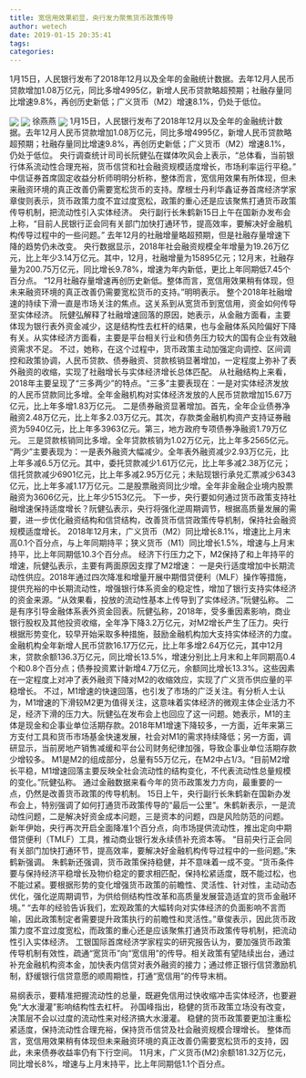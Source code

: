```yaml
---
title: 宽信用效果初显，央行发力聚焦货币政策传导
author: wetech
date: 2019-01-15 20:35:41
tags: 
categories: 
---
```

1月15日，人民银行发布了2018年12月以及全年的金融统计数据。去年12月人民币贷款增加1.08万亿元，同比多增4995亿，新增人民币贷款略超预期；社融存量同比增速9.8%，再创历史新低；广义货币（M2）增速8.1%，仍处于低位。
<!-- more -->
<img align="center" border="0" src="https://imgcdn.yicai.com/uppics/images/2019/01/cbf069b864a600faffb647e8f9cd729c.jpg" />
<img align="center" border="0" src="https://imgcdn.yicai.com/uppics/images/2019/01/b4db5f5c7da6ea6a7cc2764081beeb03.jpg" />
徐燕燕
<img align="center" border="0" src="https://imgcdn.yicai.com/uppics/images/2019/01/25a7ac3a9ca057167b7edf2e5c8d89c4.jpg" />
1月15日，人民银行发布了2018年12月以及全年的金融统计数据。去年12月人民币贷款增加1.08万亿元，同比多增4995亿，新增人民币贷款略超预期；社融存量同比增速9.8%，再创历史新低；广义货币（M2）增速8.1%，仍处于低位。
央行调查统计司司长阮健弘在媒体吹风会上表示，“总体看，当前银行体系流动性合理充裕，货币信贷和社会融资规模适度增长，市场利率运行平稳。”
中信证券首席固定收益分析师明明分析称，整体而言，宽信用效果有所体现，但未来融资环境的真正改善仍需要宽松货币的支持。摩根士丹利华鑫证券首席经济学家章俊则表示，货币政策力度不宜过度宽松，政策的重心还是应该聚焦打通货币政策传导机制，把流动性引入实体经济。
央行副行长朱鹤新15日上午在国新办发布会上称，“目前人民银行正会同有关部门加快打通环节，提高效率，要解决好金融机构传导过程中的一些问题。”
去年12月的社融增量略超预期，但是社融存量增速下降的趋势仍未改变。
央行数据显示，2018年社会融资规模全年增量为19.26万亿元，比上年少3.14万亿元。其中，12月，社融增量为15895亿元；12月末，社融存量为200.75万亿元，同比增长9.78%，增速为年内新低，更比上年同期低7.45个百分点。
“12月社融存量增速再创历史新低。整体而言，宽信用效果稍有体现，但未来融资环境的真正改善仍需要宽松货币的支持。”明明表示。
整个2018年社融增速的持续下滑一直是市场关注的焦点。这关系到从宽货币到宽信用，资金如何传导至实体经济。
阮健弘解释了社融增速回落的原因，她表示，从金融方面看，主要体现为银行表外资金减少，这是结构性去杠杆的结果，也与金融体系风险偏好下降有关。从实体经济方面看，主要是平台相关行业和债务压力较大的国有企业有效融资需求不足。
不过，她称，在这个过程中，货币政策主动加强定向调控、区间调控和政策协调，人民币贷款、债券融资、贷款核销显著增加，一定程度上弥补了表外融资的收缩，实现了社融增长与实体经济增长总体匹配。
从社融结构上来看，2018年主要呈现了“三多两少”的特点。“三多”主要表现在：一是对实体经济发放的人民币贷款同比多增。全年金融机构对实体经济发放的人民币贷款增加15.67万亿元，比上年多增1.83万亿元。
二是债券融资显著增加。首先，全年企业债券净融资2.48万亿元，比上年多2.03万亿元。其次，存款类金融机构资产支持证券融资为5940亿元，比上年多3963亿元。第三，地方政府专项债券净融资1.79万亿元。
三是贷款核销同比多增。全年贷款核销为1.02万亿元，比上年多2565亿元。
“两少”主要表现为：一是表外融资大幅减少。全年表外融资减少2.93万亿元，比上年多减6.5万亿元。其中，委托贷款减少1.61万亿元，比上年多减2.38万亿元；信托贷款减少6901亿元，比上年多减2.95万亿元；未贴现银行承兑汇票减少6343亿元，比上年多减1.17万亿元。二是股票融资同比少增。全年非金融企业境内股票融资为3606亿元，比上年少5153亿元。
下一步，央行要如何通过货币政策支持社融增速保持适度增长？阮健弘表示，央行将强化逆周期调节，根据高质量发展的需要，进一步优化融资结构和信贷结构，改善货币信贷政策传导机制，保持社会融资规模适度增长。
2018年12月末，广义货币（M2）同比增长8.1%，增速比上月末高0.1个百分点，与上年同期持平；狭义货币（M1）同比增长1.5%，增速与上月末持平，比上年同期低10.3个百分点。
经济下行压力之下，M2保持了和上年持平的增速，阮健弘表示，主要有两面原因支撑了M2增速：
一是央行适度增加中长期流动性供应。2018年通过四次降准和增量开展中期借贷便利（MLF）操作等措施，提供充裕的中长期流动性，增强银行体系资金的稳定性，增加了银行支持实体经济的资金来源。“从效果看，投放的流动性基本上传导到了实体经济。”阮健弘称。
二是有序引导金融体系表外资金回表。阮健弘称，2018年，受多重因素影响，商业银行股权及其他投资收缩，全年净下降3.2万亿元，对M2增长产生了压力。央行根据形势变化，较早开始采取多种措施，鼓励金融机构加大支持实体经济的力度。金融机构全年新增人民币贷款16.17万亿元，比上年多增2.64万亿元，其中12月末，贷款余额136.3万亿元，同比增长13.5%，增速分别比上月末和上年同期高0.4个和0.8个百分点；债券投资累计新增4.7万亿元，余额同比增长13.3%。这些因素在一定程度上对冲了表外融资下降对M2的收缩效应，实现了广义货币供应量的平稳增长。
不过，M1增速的快速回落，也引发了市场的广泛关注。有分析人士认为，M1增速的下滑较M2更为值得关注，这意味着实体经济的微观主体企业活力不足，经济下滑的压力大。阮健弘在发布会上也回应了这一问题。她表示，M1的主体是现金和企事业单位活期存款。2018年M1增速下降较多，一方面，近年来第三方支付工具和货币市场基金快速发展，社会对M1的需求持续降低；另一方面，调研显示，当前房地产销售减缓和平台公司财务纪律加强，导致企事业单位活期存款少增较多。
M1是M2的组成部分，总量有55万亿元，在M2中占1/3。“目前M2增长平稳，M1增速回落主要反映全社会流动性的结构变化，不代表流动性总量规模的变化。”阮健弘称。
通过金融数据来看今年的货币政策发力方向，最重要的一点，仍然是改善货币政策的传导机制。
15日上午，央行副行长朱鹤新在国新办发布会上，特别强调了如何打通货币政策传导的“最后一公里”。朱鹤新表示，一是流动性问题，二是解决好资金成本问题，三是资本的问题，四是风险防范的问题。
新年伊始，央行再次开启全面降准1个百分点，向市场提供流动性，推出定向中期借贷便利（TMLF）工具，推动商业银行发永续债补充资本等。
“目前央行正会同有关部门加快打通环节，提高效率，要解决好金融机构传导过程中的一些问题。”朱鹤新强调。
朱鹤新还强调，货币政策保持稳健，并不意味着一成不变。“货币条件要与保持经济平稳增长及物价稳定的要求相匹配，保持松紧适度，既不能过松，也不能过紧。要根据形势的变化增强货币政策的前瞻性、灵活性、针对性，主动动态优化，强化逆周期调节，为供给侧结构性改革和高质量发展营造适宜的货币金融环境。”
“去年的经验告诉我们，宏观政策的大幅转向对实体经济的负面影响不言而喻，因此政策制定者需要提升政策执行的前瞻性和灵活性。”章俊表示，因此货币政策力度不宜过度宽松，而政策的重心还是应该聚焦打通货币政策传导机制，把流动性引入实体经济。
工银国际首席经济学家程实的研究报告认为，要加强货币政策传导机制有效性，疏通“宽货币”向“宽信用”的传导。相关政策有望陆续出台，通过补充金融机构资本金，加快表内信贷对表外融资的接力；通过修正银行信贷激励机制，舒缓银行信贷意愿的顺周期性，打通“宽信用”的传导末梢。
 
 
易纲表示，要精准把握流动性的总量，既避免信用过快收缩冲击实体经济，也要避免“大水漫灌”影响结构性去杠杆。
孙国峰指出，稳健的货币政策立场没有改变，决策层不会以过度的流动性来对经济搞大水漫灌。
稳健的货币政策要更加注重松紧适度，保持流动性合理充裕，保持货币信贷及社会融资规模合理增长。
整体而言，宽信用效果稍有体现但未来融资环境的真正改善仍需要宽松货币的支持，因此，未来债券收益率仍有下行空间。
11月末，广义货币(M2)余额181.32万亿元，同比增长8%，增速与上月末持平，比上年同期低1.1个百分点。
